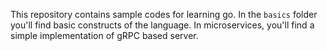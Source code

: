 This repository contains sample codes for learning go. In the `basics` folder you'll find basic constructs of the language. In microservices, you'll find a simple implementation of gRPC based server.
